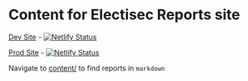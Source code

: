 # Content for Electisec Reports site

[Dev Site](https://dev-reports-electisec.netlify.app/)  - [![Netlify Status](https://api.netlify.com/api/v1/badges/209b2813-cdf4-4e13-8e27-475706b103fd/deploy-status)](https://app.netlify.com/sites/dev-reports-electisec/deploys)

[Prod Site](https://reports.electisec.com/) - [![Netlify Status](https://api.netlify.com/api/v1/badges/55557632-17ca-4cbd-a915-84289b4abd1d/deploy-status)](https://app.netlify.com/sites/electisec-reports-site/deploys)

Navigate to [content/](https://github.com/electisec/reports/tree/main/content) to find reports in `markdown`
